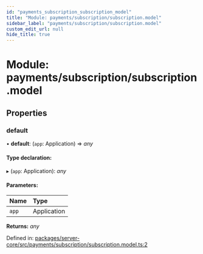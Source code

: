 ```yaml
---
id: "payments_subscription_subscription_model"
title: "Module: payments/subscription/subscription.model"
sidebar_label: "payments/subscription/subscription.model"
custom_edit_url: null
hide_title: true
---
```


# Module: payments/subscription/subscription.model

## Properties

### default

• **default**: (`app`: Application) => *any*

#### Type declaration:

▸ (`app`: Application): *any*

#### Parameters:

Name | Type |
:------ | :------ |
`app` | Application |

**Returns:** *any*

Defined in: [packages/server-core/src/payments/subscription/subscription.model.ts:2](https://github.com/xr3ngine/xr3ngine/blob/a16a45d7e/packages/server-core/src/payments/subscription/subscription.model.ts#L2)
